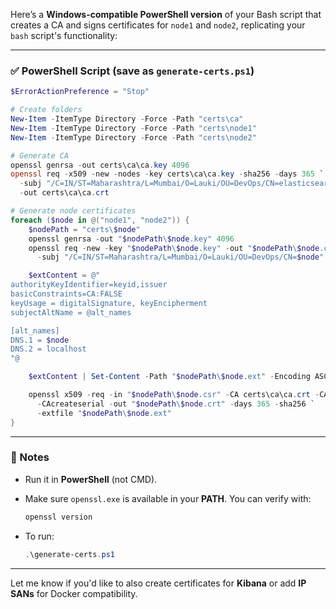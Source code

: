 Here’s a **Windows-compatible PowerShell version** of your Bash script that creates a CA and signs certificates for `node1` and `node2`, replicating your `bash` script's functionality:

---

### ✅ PowerShell Script (save as `generate-certs.ps1`)

```powershell
$ErrorActionPreference = "Stop"

# Create folders
New-Item -ItemType Directory -Force -Path "certs\ca"
New-Item -ItemType Directory -Force -Path "certs\node1"
New-Item -ItemType Directory -Force -Path "certs\node2"

# Generate CA
openssl genrsa -out certs\ca\ca.key 4096
openssl req -x509 -new -nodes -key certs\ca\ca.key -sha256 -days 365 `
  -subj "/C=IN/ST=Maharashtra/L=Mumbai/O=Lauki/OU=DevOps/CN=elasticsearch-ca" `
  -out certs\ca\ca.crt

# Generate node certificates
foreach ($node in @("node1", "node2")) {
    $nodePath = "certs\$node"
    openssl genrsa -out "$nodePath\$node.key" 4096
    openssl req -new -key "$nodePath\$node.key" -out "$nodePath\$node.csr" `
      -subj "/C=IN/ST=Maharashtra/L=Mumbai/O=Lauki/OU=DevOps/CN=$node"

    $extContent = @"
authorityKeyIdentifier=keyid,issuer
basicConstraints=CA:FALSE
keyUsage = digitalSignature, keyEncipherment
subjectAltName = @alt_names

[alt_names]
DNS.1 = $node
DNS.2 = localhost
"@

    $extContent | Set-Content -Path "$nodePath\$node.ext" -Encoding ASCII

    openssl x509 -req -in "$nodePath\$node.csr" -CA certs\ca\ca.crt -CAkey certs\ca\ca.key `
      -CAcreateserial -out "$nodePath\$node.crt" -days 365 -sha256 `
      -extfile "$nodePath\$node.ext"
}
```

---

### 📌 Notes

* Run it in **PowerShell** (not CMD).
* Make sure `openssl.exe` is available in your **PATH**. You can verify with:

  ```powershell
  openssl version
  ```
* To run:

  ```powershell
  .\generate-certs.ps1
  ```

---

Let me know if you'd like to also create certificates for **Kibana** or add **IP SANs** for Docker compatibility.
